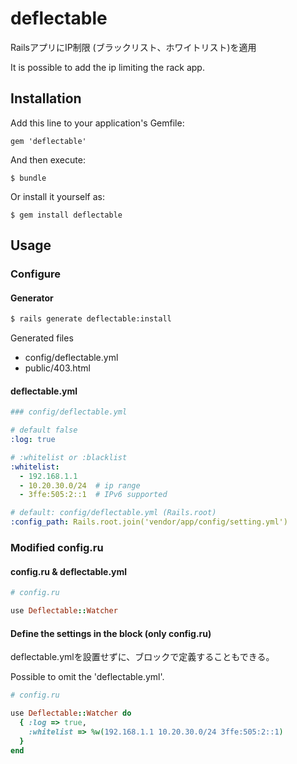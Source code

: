 # deflectable

RailsアプリにIP制限 (ブラックリスト、ホワイトリスト)を適用

It is possible to add the ip limiting the rack app.


## Installation

Add this line to your application's Gemfile:

    gem 'deflectable'

And then execute:

    $ bundle

Or install it yourself as:

    $ gem install deflectable


## Usage

### Configure

#### Generator

```bash
$ rails generate deflectable:install
```
Generated files

* config/deflectable.yml
* public/403.html


#### deflectable.yml

```yaml
### config/deflectable.yml

# default false
:log: true

# :whitelist or :blacklist
:whitelist:
  - 192.168.1.1
  - 10.20.30.0/24  # ip range
  - 3ffe:505:2::1  # IPv6 supported

# default: config/deflectable.yml (Rails.root)
:config_path: Rails.root.join('vendor/app/config/setting.yml')
```


### Modified config.ru

#### config.ru & deflectable.yml

```ruby
# config.ru

use Deflectable::Watcher

```

#### Define the settings in the block (only config.ru)

deflectable.ymlを設置せずに、ブロックで定義することもできる。

Possible to omit the 'deflectable.yml'.

```ruby
# config.ru

use Deflectable::Watcher do
  { :log => true,
    :whitelist => %w(192.168.1.1 10.20.30.0/24 3ffe:505:2::1)
  }
end
```
